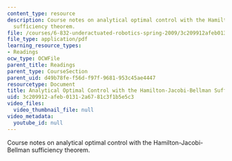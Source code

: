```yaml
---
content_type: resource
description: Course notes on analytical optimal control with the Hamilton-Jacobi-Bellman
  sufficiency theorem.
file: /courses/6-832-underactuated-robotics-spring-2009/3c209912afeb01312a6781c3f1b5e5c3_MIT6_832s09_read_ch10.pdf
file_type: application/pdf
learning_resource_types:
- Readings
ocw_type: OCWFile
parent_title: Readings
parent_type: CourseSection
parent_uid: d49b78fe-f56d-f97f-9681-953c45ae4447
resourcetype: Document
title: Analytical Optimal Control with the Hamilton-Jacobi-Bellman Sufficiency Theorem
uid: 3c209912-afeb-0131-2a67-81c3f1b5e5c3
video_files:
  video_thumbnail_file: null
video_metadata:
  youtube_id: null
---
```

Course notes on analytical optimal control with the Hamilton-Jacobi-Bellman sufficiency theorem.

